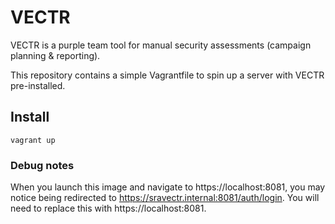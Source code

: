 # VECTR

VECTR is a purple team tool for manual security assessments (campaign planning & reporting). 

This repository contains a simple Vagrantfile to spin up a server with VECTR pre-installed. 

## Install 

```
vagrant up
```

### Debug notes

When you launch this image and navigate to https://localhost:8081, you may notice being redirected to https://sravectr.internal:8081/auth/login. You will need to replace this with https://localhost:8081.
